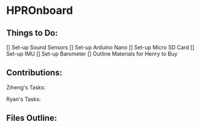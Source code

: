 # HPROnboard
 
## Things to Do:
[] Set-up Sound Sensors
[] Set-up Arduino Nano
[] Set-up Micro SD Card
[] Set-up IMU
[] Set-up Barometer
[] Outline Materials for Henry to Buy


## Contributions:
Ziheng's Tasks:

Ryan's Tasks:

## Files Outline:
